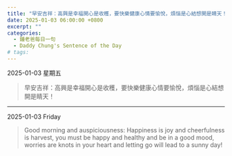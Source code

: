 ```yaml
---
title: "早安吉祥：高興是幸福開心是收穫，要快樂健康心情要愉悅，煩惱是心結想開是睛天！ <br> Good morning and auspiciousness: Happiness is joy and cheerfulness is harvest, you must be happy and healthy and be in a good mood, worries are knots in your heart and letting go will lead to a sunny day!"
date: 2025-01-03 06:00:00 +0800
excerpt: ""
categories:
  - 鍾老爸每日一句
  - Daddy Chung's Sentence of the Day
# tags:
---
```


2025-01-03 星期五

> 早安吉祥：高興是幸福開心是收穫，要快樂健康心情要愉悅，煩惱是心結想開是睛天！

---

2025-01-03 Friday

> Good morning and auspiciousness: Happiness is joy and cheerfulness is harvest, you must be happy and healthy and be in a good mood, worries are knots in your heart and letting go will lead to a sunny day!
